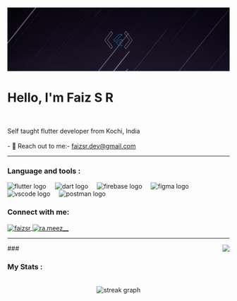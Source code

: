 

<!-- Header Image -->
<h3 align="center"> 

![](https://raw.githubusercontent.com/faizsr/Faiz-SR/main/Github%20banner.png)
 </h3>
<h3 align="center"></h3>
<!-- /Header Image -->


<h1 align="left">Hello, I'm Faiz S R</h1>

<br clear="both">

<p align="left">Self taught flutter developer from Kochi, India<br><br>- 🔭 Reach out to me:- <a href="faizsr.dev@gmail.com">faizsr.dev@gmail.com</a> <br>
<hr/>

<h3 align="left">Language and tools :</h3>

<div align="left">
  <img src="https://skillicons.dev/icons?i=flutter" height="40" alt="flutter logo"  />
  <img width="12" />
  <img src="https://skillicons.dev/icons?i=dart" height="40" alt="dart logo"  />
  <img width="12" />
  <img src="https://skillicons.dev/icons?i=firebase" height="40" alt="firebase logo"  />
  <img width="12" />
  <img src="https://skillicons.dev/icons?i=figma" height="40" alt="figma logo"  />
  <img width="12" />
  <img src="https://skillicons.dev/icons?i=visualstudio" height="40" alt="vscode logo"  />
  <img width="12" />
  <img src="https://skillicons.dev/icons?i=postman" height="40" alt="postman logo"  />
  <img width="12" />

</div>

<h3 align="left">Connect with me:</h3>

<p align="left">
<a href="https://linkedin.com/in/rameezibrahimofficial" target="blank">
 <img align="center" src="https://skillicons.dev/icons?i=linkedin&theme=dark" alt="faizsr" height="30" width="40" />
</a>
<a href="https://instagram.com/ra.meez__" target="blank">
 <img align="center" src="https://skillicons.dev/icons?i=instagram&theme=dark" alt="ra.meez__" height="30" width="40" />
</a>
</p>
<hr/>
###

<img align="right" src="https://profile-counter.glitch.me/faizsr/count.svg?"  />


<h3 align="left">My Stats :</h3>

<br clear="both">

<div align="center">
  <img src="https://streak-stats.demolab.com?user=faizsr&locale=en&mode=daily&theme=dark&hide_border=true&border_radius=5&date_format=j M[ Y]&order=3" height="220" alt="streak graph"  />
</div>

<div style="display: flex;height:5px;"></div>
 
 
 </p>
